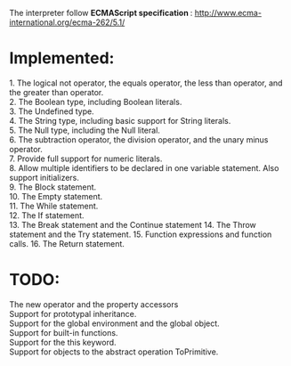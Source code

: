 The interpreter follow <b> ECMAScript specification </b>: http://www.ecma-international.org/ecma-262/5.1/ <br/>
<h1>Implemented:</h1>
1. The logical not operator, the equals operator, the less than operator, and the greater than operator. <br/>
2. The Boolean type, including Boolean literals. <br/>
3. The Undefined type. <br/>
4. The String type, including basic support for String literals. <br/>
5. The Null type, including the Null literal. <br/>
6. The subtraction operator, the division operator, and the unary minus operator. <br/>
7. Provide full support for numeric literals. <br/>
8. Allow multiple identifiers to be declared in one variable statement. Also support initializers. <br/>    
9. The Block statement. <br/>
10. The Empty statement. <br/>
11. The While statement. <br/>
12. The If statement. <br/>
13. The Break statement and the Continue statement
14. The Throw statement and the Try statement.
15. Function expressions and function calls.
16. The Return statement.

<h1>TODO: </h1>
The new operator and the property accessors <br/>
Support for prototypal inheritance. <br/>
Support for the global environment and the global object. <br/>
Support for built-in functions. <br/>
Support for the this keyword.  <br/>
Support for objects to the abstract operation ToPrimitive. <br/>
